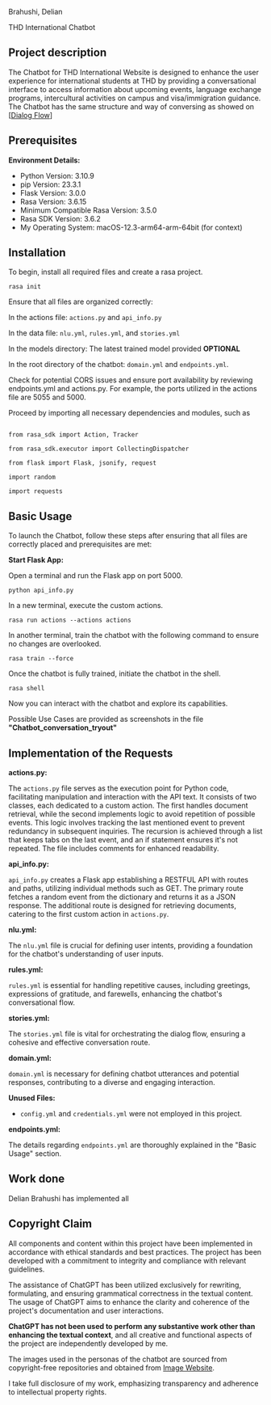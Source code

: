 Brahushi, Delian

THD International Chatbot 

## Project description

The Chatbot for THD International Website is designed to enhance the user experience for international students at THD by providing a conversational interface to access information about upcoming events, language exchange programs, intercultural activities on campus and visa/immigration guidance.
The Chatbot has the same structure and way of conversing as showed on [[Dialog Flow](https://github.com/delianbrahushi/recc_system/wiki)] 

## Prerequisites

**Environment Details:**

- Python Version: 3.10.9
- pip Version: 23.3.1
- Flask Version: 3.0.0
- Rasa Version: 3.6.15
- Minimum Compatible Rasa Version: 3.5.0
- Rasa SDK Version: 3.6.2
- My Operating System: macOS-12.3-arm64-arm-64bit (for context)

## Installation

To begin, install all required files and create a rasa project.

`rasa init`

Ensure that all files are organized correctly:

In the actions file: `actions.py` and `api_info.py`

In the data file: `nlu.yml`, `rules.yml`, and `stories.yml`

In the models directory: The latest trained model provided **OPTIONAL**

In the root directory of the chatbot: `domain.yml` and `endpoints.yml`.


Check for potential CORS issues and ensure port availability by reviewing endpoints.yml and actions.py. For example, the ports utilized in the actions file are 5055 and 5000.

Proceed by importing all necessary dependencies and modules, such as 

```from typing import Any, Text, Dict, List

from rasa_sdk import Action, Tracker

from rasa_sdk.executor import CollectingDispatcher

from flask import Flask, jsonify, request

import random

import requests

```


## Basic Usage

To launch the Chatbot, follow these steps after ensuring that all files are correctly placed and prerequisites are met:

**Start Flask App:**

Open a terminal and run the Flask app on port 5000.

`python api_info.py`


In a new terminal, execute the custom actions.

`rasa run actions --actions actions`

In another terminal, train the chatbot with the following command to ensure no changes are overlooked.

`rasa train --force` 

Once the chatbot is fully trained, initiate the chatbot in the shell.

`rasa shell`

Now you can interact with the chatbot and explore its capabilities.

Possible Use Cases are provided as screenshots in the file **"Chatbot_conversation_tryout"**

## Implementation of the Requests

**actions.py:**

The `actions.py` file serves as the execution point for Python code, facilitating manipulation and interaction with the API text. It consists of two classes, each dedicated to a custom action. The first handles document retrieval, while the second implements logic to avoid repetition of possible events. This logic involves tracking the last mentioned event to prevent redundancy in subsequent inquiries. The recursion is achieved through a list that keeps tabs on the last event, and an if statement ensures it's not repeated. The file includes comments for enhanced readability.

**api_info.py:**

`api_info.py` creates a Flask app establishing a RESTFUL API with routes and paths, utilizing individual methods such as GET. The primary route fetches a random event from the dictionary and returns it as a JSON response. The additional route is designed for retrieving documents, catering to the first custom action in `actions.py`.

**nlu.yml:**

The `nlu.yml` file is crucial for defining user intents, providing a foundation for the chatbot's understanding of user inputs.

**rules.yml:**

`rules.yml` is essential for handling repetitive causes, including greetings, expressions of gratitude, and farewells, enhancing the chatbot's conversational flow.

**stories.yml:**

The `stories.yml` file is vital for orchestrating the dialog flow, ensuring a cohesive and effective conversation route.

**domain.yml:**

`domain.yml` is necessary for defining chatbot utterances and potential responses, contributing to a diverse and engaging interaction.

**Unused Files:**

- `config.yml` and `credentials.yml` were not employed in this project.

**endpoints.yml:**

The details regarding `endpoints.yml` are thoroughly explained in the "Basic Usage" section.

## Work done

Delian Brahushi has implemented all

## Copyright Claim

All components and content within this project have been implemented in accordance with ethical standards and best practices. The project has been developed with a commitment to integrity and compliance with relevant guidelines.

The assistance of ChatGPT has been utilized exclusively for rewriting, formulating, and ensuring grammatical correctness in the textual content. The usage of ChatGPT aims to enhance the clarity and coherence of the project's documentation and user interactions. 

**ChatGPT has not been used to perform any substantive work other than enhancing the textual context**, and all creative and functional aspects of the project are independently developed by me.

The images used in the personas of the chatbot are sourced from copyright-free repositories and obtained from [Image Website](https://unsplash.com).

I take full disclosure of my work, emphasizing transparency and adherence to intellectual property rights. 




